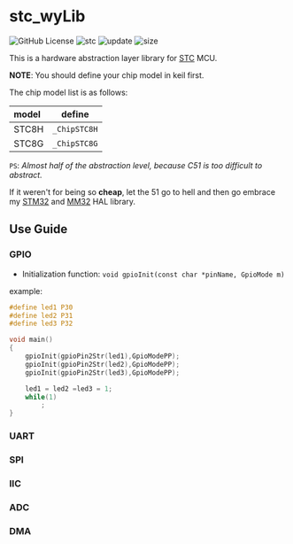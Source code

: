 # stc_wyLib

![GitHub License](https://img.shields.io/github/license/ultrman-seven/mm32_wyLib) ![stc](https://img.shields.io/badge/STC-LIB-blue) ![update](https://img.shields.io/github/created-at/ultrman-seven/mm32_wyLib) ![size](https://img.shields.io/github/directory-file-count/ultrman-seven/mm32_wyLib)

This is a hardware abstraction layer library for [STC](https://www.stcaimcu.com/) MCU.

**NOTE**: You should define your chip model in keil first.

The chip model list is as follows:

|model|define|
|:-------|:--------:|
|STC8H|`_ChipSTC8H`|
|STC8G|`_ChipSTC8G`|

`PS`: *Almost half of the abstraction level, because C51 is too difficult to abstract.*

If it weren't for being so **cheap**, let the 51 go to hell and then go embrace my [STM32](https://github.com/ultrman-seven/stm32CppHAL) and [MM32](https://github.com/ultrman-seven/mm32_wyLib) HAL library.

## Use Guide

### GPIO

+ Initialization function: `void gpioInit(const char *pinName, GpioMode m)`

example:

```C
#define led1 P30
#define led2 P31
#define led3 P32

void main()
{
    gpioInit(gpioPin2Str(led1),GpioModePP);
    gpioInit(gpioPin2Str(led2),GpioModePP);
    gpioInit(gpioPin2Str(led3),GpioModePP);

    led1 = led2 =led3 = 1;
    while(1)
        ;
}
```

### UART

### SPI

### IIC

### ADC

### DMA
